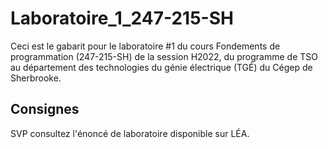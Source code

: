 # Laboratoire_1_247-215-SH

Ceci est le gabarit pour le laboratoire #1 du cours Fondements de programmation (247-215-SH) de la session H2022,
du programme de TSO au département des technologies du génie électrique (TGÉ) du Cégep de Sherbrooke.

## Consignes

SVP consultez l'énoncé de laboratoire disponible sur LÉA.
